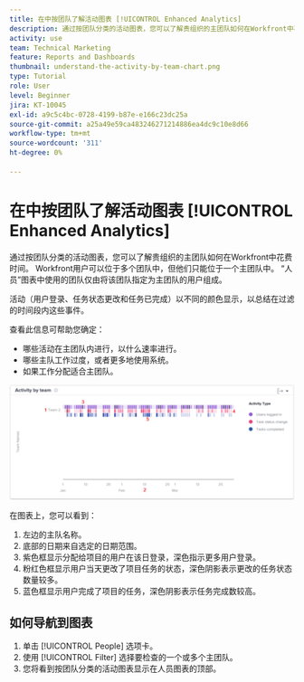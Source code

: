 ```yaml
---
title: 在中按团队了解活动图表 [!UICONTROL Enhanced Analytics]
description: 通过按团队分类的活动图表，您可以了解贵组织的主团队如何在Workfront中花费时间。
activity: use
team: Technical Marketing
feature: Reports and Dashboards
thumbnail: understand-the-activity-by-team-chart.png
type: Tutorial
role: User
level: Beginner
jira: KT-10045
exl-id: a9c5c4bc-0728-4199-b87e-e166c23dc25a
source-git-commit: a25a49e59ca483246271214886ea4dc9c10e8d66
workflow-type: tm+mt
source-wordcount: '311'
ht-degree: 0%

---
```


# 在中按团队了解活动图表 [!UICONTROL Enhanced Analytics]

通过按团队分类的活动图表，您可以了解贵组织的主团队如何在Workfront中花费时间。 Workfront用户可以位于多个团队中，但他们只能位于一个主团队中。 “人员”图表中使用的团队仅由将该团队指定为主团队的用户组成。

活动（用户登录、任务状态更改和任务已完成）以不同的颜色显示，以总结在过滤的时间段内这些事件。

查看此信息可帮助您确定：

* 哪些活动在主团队内进行，以什么速率进行。
* 哪些主队工作过度，或者更多地使用系统。
* 如果工作分配适合主团队。

![显示按团队划分的活动图表的图像，其中包含下面项目符号中描述的区域数字](assets/section-3-1.png)

在图表上，您可以看到：

1. 左边的主队名称。
1. 底部的日期来自选定的日期范围。
1. 紫色框显示分配给项目的用户在该日登录，深色指示更多用户登录。
1. 粉红色框显示用户当天更改了项目任务的状态，深色阴影表示更改的任务状态数量较多。
1. 蓝色框显示用户完成了项目的任务，深色阴影表示任务完成数较高。

## 如何导航到图表

1. 单击 [!UICONTROL People] 选项卡。
1. 使用 [!UICONTROL Filter] 选择要检查的一个或多个主团队。
1. 您将看到按团队分类的活动图表显示在人员图表的顶部。
